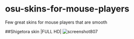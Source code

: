 # osu-skins-for-mouse-players
Few great skins for mouse players that are smooth

##Shigetora skin |FULL HD|
![screenshot807](https://user-images.githubusercontent.com/30010715/28027558-c380f0c4-6599-11e7-8ffe-b5ce6bae7d50.jpg)


